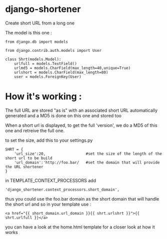 django-shortener
================

Create short URL from a long one

The model is this one :


    from django.db import models

    from django.contrib.auth.models import User
 
    class Shrt(models.Model):
        urlfull = models.TextField()
        urlmd5 = models.CharField(max_length=40,unique=True)
        urlshort = models.CharField(max_length=80)
        user = models.ForeignKey(User)



How it's working :
=================

The full URL are stored "as is" with an associated short URL automatically generated and a MD5 is done on this one and stored too

When a short url is displayed, to get the full 'version', we do a MD5 of this one and retreive the full one.    

to set the size, add this to your settings.py

	
	SHRT = {
    	'url_size':20, 					#set the size of the length of the short url to be build
    	'url_domain':'http://foo.bar/ 	#set the domain that will provide the URL shortener
    } 
    
in TEMPLATE_CONTEXT_PROCESSORS add 

    'django_shortener.context_processors.short_domain',
        
thus you could use the foo.bar domain as the short domain that will handle the short url 
and so in your template use : 

    <a href="{{ short_domain.url_domain }}{{ shrt.urlshrt }}">{{ shrt.urlfull }}</a>  

you can have a look at the home.html template for a closer look at how it works